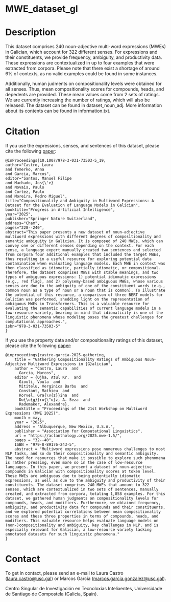 # MWE_dataset_gl

# Description

This dataset comprises 240 noun-adjective multi-word expressions (MWEs) in Galician, which account for 322 different senses. For expressions and their constituents, we provide frequency, ambiguity, and productivity data. These expressions are contextualized in up to four examples that were extracted from corpora. Please note that there exist a shortage of around 6% of contexts, as no valid examples could be found in some instances.

Additionally, human judments on compositionality levels were obtained for all senses. Thus, mean compositionality scores for compounds, heads, and depedents are provided. These mean values come from 2 sets of ratings. We are currently increasing the number of ratings, which will also be released. The dataset can be found in dataset_noun_adj. More information about its contents can be found in information.txt. 

# Citation

If you use the expressions, senses, and sentences of this dataset, please cite the following [paper](https://link.springer.com/chapter/10.1007/978-3-031-73503-5_19):

```
@InProceedings{10.1007/978-3-031-73503-5_19,
author="Castro, Laura
and Temerko, Anna
and Garcia, Marcos",
editor="Santos, Manuel Filipe
and Machado, Jos{\'e}
and Novais, Paulo
and Cortez, Paulo
and Moreira, Pedro Miguel",
title="Compositionality and Ambiguity in Multiword Expressions: A Dataset for the Evaluation of Language Models in Galician",
booktitle="Progress in Artificial Intelligence",
year="2025",
publisher="Springer Nature Switzerland",
address="Cham",
pages="228--240",
abstract="This paper presents a new dataset of noun-adjective multiword expressions with different degrees of compositionality and semantic ambiguity in Galician. It is composed of 240 MWEs, which can convey one or different senses depending on the context. For each sense, a language expert manually created two sentences and selected from corpora four additional examples that included the target MWEs, thus resulting in a useful resource for exploring potential data contamination when evaluating language models. Each MWE in context was then classified as idiomatic, partially idiomatic, or compositional. Therefore, the dataset comprises MWEs with stable meanings, and two types of ambiguous expressions: 1) potential idiomatic expressions (e.g., red flag), and 2) polysemy-based ambiguous MWEs, whose various senses are due to the ambiguity of one of the constituent words (e.g., common noun as a type of noun or a noun that is common). To illustrate the potential of this resource, a comparison of three BERT models for Galician was performed, shedding light on the representation of ambiguous MWEs in Transformers. This is a valuable resource for evaluating the semantic capabilities of current language models in a low-resource variety, bearing in mind that idiomaticity is one of the linguistic phenomena whose modeling poses the greatest challenges for computational approaches.",
isbn="978-3-031-73503-5"
}

```

If you use the property data and/or compositionality ratings of this dataset, please cite the following [paper](https://aclanthology.org/2025.mwe-1.5/):

```
@inproceedings{castro-garcia-2025-gathering,
    title = "Gathering Compositionality Ratings of Ambiguous Noun-Adjective Multiword Expressions in {G}alician",
    author = "Castro, Laura  and
      Garcia, Marcos",
    editor = {Ojha, Atul Kr.  and
      Giouli, Voula  and
      Mititelu, Verginica Barbu  and
      Constant, Mathieu  and
      Korvel, Gra{\v{z}}ina  and
      Do{\u{g}}ru{\"o}z, A. Seza  and
      Rademaker, Alexandre},
    booktitle = "Proceedings of the 21st Workshop on Multiword Expressions (MWE 2025)",
    month = may,
    year = "2025",
    address = "Albuquerque, New Mexico, U.S.A.",
    publisher = "Association for Computational Linguistics",
    url = "https://aclanthology.org/2025.mwe-1.5/",
    pages = "32--40",
    ISBN = "979-8-89176-243-5",
    abstract = "Multiword expressions pose numerous challenges to most NLP tasks, and so do their compositionality and semantic ambiguity. The need for resources that make it possible to explore such phenomena is rather pressing, even more so in the case of low-resource languages. In this paper, we present a dataset of noun-adjective compounds in Galician with compositionality scores at token level. These MWEs are ambiguous due to being potentially idiomatic expressions, as well as due to the ambiguity and productivity of their constituents. The dataset comprises 240 MWEs that amount to 322 senses, which are contextualized in two sets of sentences, manually created, and extracted from corpora, totaling 1,858 examples. For this dataset, we gathered human judgments on compositionality levels for compounds, heads, and modifiers. Furthermore, we obtained frequency, ambiguity, and productivity data for compounds and their constituents, and we explored potential correlations between mean compositionality scores and these three properties in terms of compounds, heads, and modifiers. This valuable resource helps evaluate language models on (non-)compositionality and ambiguity, key challenges in NLP, and is especially relevant for Galician, a low-resource variety lacking annotated datasets for such linguistic phenomena."
}
```

# Contact

To get in contact, please send an e-mail to Laura Castro (laura.castro@usc.gal) or Marcos Garcia (marcos.garcia.gonzalez@usc.gal).

Centro Singular de Investigación en Tecnoloxías Intelixentes, Universidade de Santiago de Compostela (Galicia, Spain).
